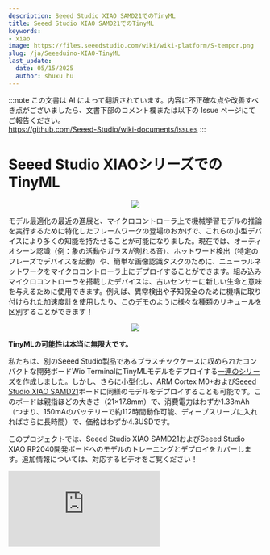 ```yaml
---
description: Seeed Studio XIAO SAMD21でのTinyML
title: Seeed Studio XIAO SAMD21でのTinyML
keywords:
- xiao
image: https://files.seeedstudio.com/wiki/wiki-platform/S-tempor.png
slug: /ja/Seeeduino-XIAO-TinyML
last_update:
  date: 05/15/2025
  author: shuxu hu
---
```

:::note
この文書は AI によって翻訳されています。内容に不正確な点や改善すべき点がございましたら、文書下部のコメント欄または以下の Issue ページにてご報告ください。  
https://github.com/Seeed-Studio/wiki-documents/issues
:::

# Seeed Studio XIAOシリーズでのTinyML

<div align="center"><img width={400} src="https://files.seeedstudio.com/wiki/Wio-Terminal-TinyML-EI-1/Seeeduino-XIAO-pinout.jpg" /></div>

モデル最適化の最近の進展と、マイクロコントローラ上で機械学習モデルの推論を実行するために特化したフレームワークの登場のおかげで、これらの小型デバイスにより多くの知能を持たせることが可能になりました。現在では、オーディオシーン認識（例：象の活動やガラスが割れる音）、ホットワード検出（特定のフレーズでデバイスを起動）や、簡単な画像認識タスクのために、ニューラルネットワークをマイクロコントローラ上にデプロイすることができます。組み込みマイクロコントローラを搭載したデバイスは、古いセンサーに新しい生命と意味を与えるために使用できます。例えば、異常検出や予知保全のために機構に取り付けられた加速度計を使用したり、[このデモ](https://wiki.seeedstudio.com/Wio-Terminal-Edge-Impulse-Distinguish-Alochol/)のように様々な種類のリキュールを区別することができます！
<div align="center"><img src="https://files.seeedstudio.com/wiki/Wio-Terminal-Edge-Impulse/booze.jpg" /></div>

**TinyMLの可能性は本当に無限大です。**

私たちは、別のSeeed Studio製品であるプラスチックケースに収められたコンパクトな開発ボードWio TerminalにTinyMLモデルをデプロイする[一連のシリーズ](https://wiki.seeedstudio.com/Wio-Terminal-TinyML/)を作成しました。しかし、さらに小型化し、ARM Cortex M0+および[Seeed Studio XIAO SAMD21](https://www.seeedstudio.com/Seeeduino-XIAO-Arduino-Microcontroller-SAMD21-Cortex-M0+-p-4426.html)ボードに同様のモデルをデプロイすることも可能です。このボードは親指ほどの大きさ（21×17.8mm）で、消費電力はわずか1.33mAh（つまり、150mAのバッテリーで約112時間動作可能、ディープスリープに入れればさらに長時間）で、価格はわずか4.3USDです。

このプロジェクトでは、Seeed Studio XIAO SAMD21およびSeeed Studio XIAO RP2040開発ボードへのモデルのトレーニングとデプロイをカバーします。追加情報については、対応するビデオをご覧ください！

<iframe width={560} height={315} src="https://www.youtube.com/embed/04_7U8MzVKg" frameBorder={0} allow="accelerometer; autoplay; encrypted-media; gyroscope; picture-in-picture" allowFullScreen />

## データ収集とモデルトレーニング

ソフトウェアエンジニアは、椅子に座って画面を見つめる時間が長くなりがちです。そして、日が進むにつれて正しい姿勢を維持するのが難しくなります。もし、自分の特定の体勢を学習し、正しい姿勢と間違った姿勢を認識し、猫背になりすぎたり「Pythonポーズ」になったときに警告してくれるデバイスがあればいいのに…と思いませんか？実は、それが可能です！

<div align="center"><img src="https://files.seeedstudio.com/wiki/Seeeduino-XIAO/img/utxkrcg5yss61.png" /></div>

このタスクに最適なセンサーで、機械学習モデルにデータを提供するのは、明らかに加速度計です。オリジナルのSeeed Studio XIAO SAMD21およびSeeed Studio XIAO RP2040は非常に小型であるため、加速度計センサーは内蔵されていませんが、新しいSeeed Studio XIAO nRF52840 Senseには内蔵加速度計が搭載されています。

オリジナルのSeeed Studio XIAO SAMD21およびXIAO RP2040を使用する場合は、[Grove LIS3DH加速度計](https://wiki.seeedstudio.com/Grove-3-Axis-Digital-Accelerometer-LIS3DHTR/)モジュールを[Seeed Studio XIAO拡張ボード](https://www.seeedstudio.com/Seeeduino-XIAO-Expansion-board-p-4746.html)に接続し、データ収集を開始できます。各姿勢について3つのデータサンプルを収集し、デバイスを背中のTシャツに取り付けて60秒間記録します。

<div align="center"><img src="https://files.seeedstudio.com/wiki/Seeeduino-XIAO/img/image-31.png" /></div>

各サンプルでは、同じ姿勢を維持しますが、通常の動きをシミュレートするために腕、頭、胴体を少し動かします。

<div align="center"><img src="https://files.seeedstudio.com/wiki/Seeeduino-XIAO/img/image-32.png" /></div>

非常にゆっくりとした動きのデータを扱うため、5秒間のタイムウィンドウと1秒のウィンドウシフト、そしてFlatten処理ブロックを選択します。非常にシンプルな全結合ネットワークでも良好な精度を提供しました。この記事の最後の参考セクションには、Edge Impulseプロジェクトの公開バージョンへのリンクがあります。

<div align="center"><img src="https://files.seeedstudio.com/wiki/Seeeduino-XIAO/img/image-33.png" /></div>

さらにデータを収集し、デバイスの衣服上の位置にいくらかの変動を加えても正しい姿勢と不正な姿勢を認識できるようにすることで、改善が可能です。このデバイスは個人使用を想定しているため、他の人の姿勢に一般化する必要はなく、簡単に再トレーニングできます。トレーニング後にLive classificationタブで姿勢検出の精度を確認できます。

## モデルのデプロイ

精度に満足したら、結果として得られたモデルをArduinoライブラリとしてダウンロードし、それをArduinoのスケッチ/ライブラリフォルダにコピーしてください。この記事の下部にある「リファレンス」セクションでサンプルコードを見つけることができます。このサンプルコードは、5秒間のサンプルを収集し、推論を実行し、不適切な姿勢のいずれかが検出された場合にブザーをオンにします。

```cpp
void loop()
{

    ei_printf("サンプリング中...\n");

    // IMUから読み取る値のためのバッファをここで確保します
    float buffer[EI_CLASSIFIER_DSP_INPUT_FRAME_SIZE] = { 0 };

    for (size_t ix = 0; ix < EI_CLASSIFIER_DSP_INPUT_FRAME_SIZE; ix += 3) {
        // 次のタイミングを決定（後でスリープ）
        uint64_t next_tick = micros() + (EI_CLASSIFIER_INTERVAL_MS * 1000);

        lis.getAcceleration(&buffer[ix], &buffer[ix+1], &buffer[ix + 2]);
        buffer[ix + 0] *= CONVERT_G_TO_MS2;
        buffer[ix + 1] *= CONVERT_G_TO_MS2;
        buffer[ix + 2] *= CONVERT_G_TO_MS2;

        delayMicroseconds(next_tick - micros());
    }

    // 生のバッファを分類可能な信号に変換します
    signal_t signal;
    int err = numpy::signal_from_buffer(buffer, EI_CLASSIFIER_DSP_INPUT_FRAME_SIZE, &signal);
    if (err != 0) {
        ei_printf("バッファから信号を作成できませんでした (%d)\n", err);
        return;
    }

    // 分類器を実行します
    ei_impulse_result_t result = { 0 };

    err = run_classifier(&signal, &result, debug_nn);
    if (err != EI_IMPULSE_OK) {
        ei_printf("エラー: 分類器の実行に失敗しました (%d)\n", err);
        return;
    }

    // 予測結果を出力します
    ei_printf("予測結果 ");
    ei_printf("(DSP: %d ms., 分類: %d ms., 異常検知: %d ms.)",
        result.timing.dsp, result.timing.classification, result.timing.anomaly);
    ei_printf(": \n");
    for (size_t ix = 0; ix < EI_CLASSIFIER_LABEL_COUNT; ix++) {
        ei_printf("    %s: %.5f\n", result.classification[ix].label, result.classification[ix].value);
    }
#if EI_CLASSIFIER_HAS_ANOMALY == 1
    ei_printf("    異常スコア: %.3f\n", result.anomaly);
#endif
    
  if (result.classification[1].value > ALARM_THRESHOLD || result.classification[2].value > ALARM_THRESHOLD)
  {     
  tone(BUZZER_PIN, 523, 250);
  delay(250);
  noTone(BUZZER_PIN);
  delay(250);  
  tone(BUZZER_PIN, 523, 250);
  delay(250);  
  noTone(BUZZER_PIN);    
  }

}
```

これは比較的ゆっくりと変化するデータであり、迅速な応答時間を必要としないため、通常の逐次推論パイプラインがこのアプリケーションには適しています。

さらに一歩進めると、最新のSeeed Studio XIAO nRF52840を使用し、デバイスをユーザーのスマートフォンに接続することで、より良いアラート、統計情報などを提供することができます。

楽しく tinkering を楽しみ、良い姿勢を保つことを忘れないでください！

## リファレンス

- [Edge Impulse Public project](https://studio.edgeimpulse.com/public/20025/latest)

- [Project Github](https://github.com/Seeed-Studio/Seeed_Arduino_Sketchbook/tree/master/examples/SeeeduinoXIAO_TinyML_7_Posture_Detection)